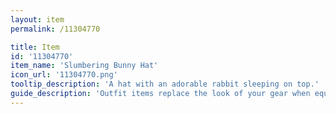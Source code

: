 ```yaml
---
layout: item
permalink: /11304770

title: Item
id: '11304770'
item_name: 'Slumbering Bunny Hat'
icon_url: '11304770.png'
tooltip_description: 'A hat with an adorable rabbit sleeping on top.'
guide_description: 'Outfit items replace the look of your gear when equipped.'
---
```

